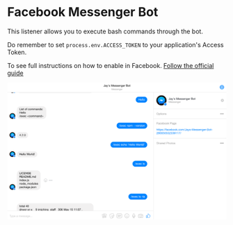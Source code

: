 # Facebook Messenger Bot

This listener allows you to execute bash commands through the bot.

Do remember to set `process.env.ACCESS_TOKEN` to your application's Access Token.

To see full instructions on how to enable in Facebook. [Follow the official guide](https://developers.facebook.com/docs/messenger-platform/quickstart)

![messengerbot.png](messengerbot.png)
